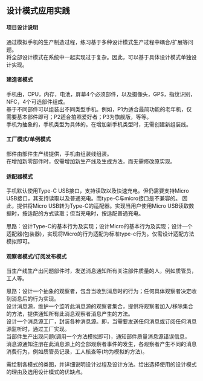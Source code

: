 ## 设计模式应用实践

#### 项目设计说明
通过模拟手机的生产制造过程，练习基于多种设计模式生产过程中耦合/扩展等问题。  
将全部设计模式在系统中一起实现过于复杂。因此，可以基于具体设计模式单独设计实现。  

#### 建造者模式
手机由，CPU，内存，电池，屏幕4个必须部件，以及摄像头，GPS，指纹识别，NFC，4个可选部件组成。  
基于不同部件可以组装出不同类型手机。例如，P1为适合最简功能的老年机，仅需要基本部件即可；P2适合拍照爱好者；P3为旗舰版，等等。  
手机为抽象的，手机类型为具体的。在增加新手机类型时，无需创建新组装线。  

#### 工厂模式/单例模式
部件由部件生产线提供，手机由组装线组装。  
在增加新零部件时，仅需增加新生产线及生成方法，而无需修改原实现。  

#### 适配器模式
手机默认使用Type-C USB接口，支持读取以及快速充电。但仍需要支持Micro USB接口，其支持读取以及普通充电。而type-C与micro接口是不兼容的。
因此，提供将Micro USB转为Type-C的适配器。实现当用户使用Micro USB读取数据时，按适配的方式读取；但当充电时，按适配普通充电。  

思路：设计Type-C的基本行为及实现；设计Micro的基本行为及实现；设计一个适配器(包装器)，实现将Micro的行为适配为标准type-c行为。仅需设计适配方法模拟即可。

#### 观察者模式/订阅发布模式
当生产线生产出问题部件时，发送消息通知所有关注部件质量的人，例如质管员，工人等。  

思路：设计一个抽象的观察者，包含当收到消息时的行为；任何具体观察者决定收到消息后的行为实现。  
设计消息源，维护一个监听此消息源的观察者集合，提供将观察者加入/移除集合的方法，提供通知所有此消息观察者消息产生的方法。  
设计一个消息源工厂，封装各种消息源。即，当需要发送任何消息或订阅任何消息源监听时，通过工厂实现。  
当部件生产出现问题(调用一个方法模拟即可)，通知部件质量消息源错误信息，
消息源通知注册在此消息源上的全部观察者事件的发生，各观察者产生不同的消息消费行为，例如质管员记录，工人核查等(均为模拟的方法)。  


需绘制各模式的类图，并详细说明设计过程及设计方法。给出选择使用的设计模式的理由及选用设计模式的优缺点。

